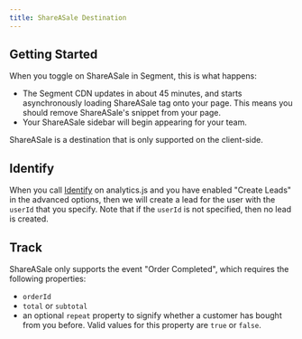 ```yaml
---
title: ShareASale Destination
---
```


## Getting Started

When you toggle on ShareASale in Segment, this is what happens:

+ The Segment CDN updates in about 45 minutes, and starts asynchronously loading ShareASale tag onto your page. This means you should remove ShareASale's snippet from your page.
+ Your ShareASale sidebar will begin appearing for your team.

ShareASale is a destination that is only supported on the client-side.


## Identify

When you call [Identify](/docs/connections/spec/identify/) on analytics.js and you have enabled "Create Leads" in the advanced options, then we will create a lead for the user with the `userId` that you specify. Note that if the `userId` is not specified, then no lead is created.

## Track

ShareASale only supports the event "Order Completed", which requires the following properties:
- `orderId`
- `total` or `subtotal`
- an optional `repeat` property to signify whether a customer has bought from you before. Valid values for this property are `true` or `false`.

